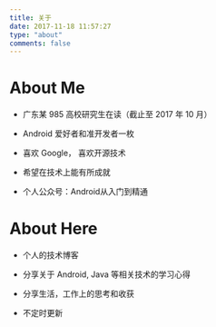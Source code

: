 ```yaml
---
title: 关于
date: 2017-11-18 11:57:27
type: "about"
comments: false
---
```

# About Me

* 广东某 985 高校研究生在读（截止至 2017 年 10 月）

* Android 爱好者和准开发者一枚

* 喜欢 Google， 喜欢开源技术

* 希望在技术上能有所成就

* 个人公众号：Android从入门到精通

# About Here

* 个人的技术博客

* 分享关于 Android, Java 等相关技术的学习心得

* 分享生活，工作上的思考和收获

* 不定时更新
